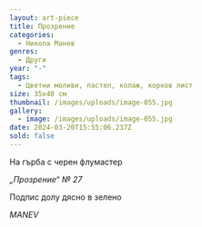 ```yaml
---
layout: art-piece
title: Прозрение
categories:
  - Никола Манев
genres:
  - Други
year: "-"
tags:
  - Цветни моливи, пастел, колаж, корков лист
size: 35х40 см
thumbnail: /images/uploads/image-055.jpg
gallery:
  - image: /images/uploads/image-055.jpg
date: 2024-03-20T15:55:06.237Z
sold: false
---
```

На гърба с черен флумастер 

*„Прозрение“ № 27*

Подпис долу дясно в зелено 

*MANEV*
